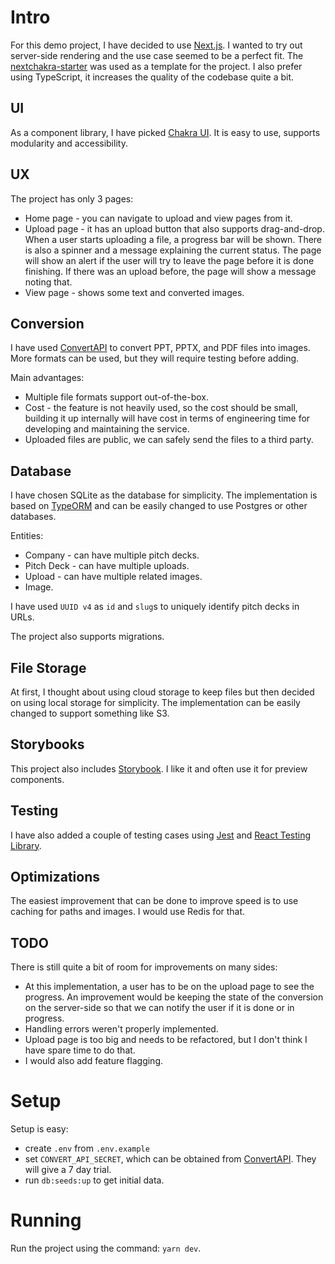 # Intro
For this demo project, I have decided to use [Next.js](https://nextjs.org/). I wanted to try out server-side rendering and the use case seemed to be a perfect fit. The [nextchakra-starter](https://github.com/sozonome/nextchakra-starter) was used as a template for the project. I also prefer using TypeScript, it increases the quality of the codebase quite a bit.

## UI

As a component library, I have picked [Chakra UI](https://chakra-ui.com/). It is easy to use, supports modularity and accessibility.

## UX

The project has only 3 pages:

* Home page - you can navigate to upload and view pages from it.
* Upload page - it has an upload button that also supports drag-and-drop. When a user starts uploading a file, a progress bar will be shown. There is also a spinner and a message explaining the current status. The page will show an alert if the user will try to leave the page before it is done finishing. If there was an upload before, the page will show a message noting that.
* View page - shows some text and converted images.

## Conversion
I have used [ConvertAPI](https://www.convertapi.com/) to convert PPT, PPTX, and PDF files into images.  More formats can be used, but they will require testing before adding.

Main advantages:
* Multiple file formats support out-of-the-box.
* Cost - the feature is not heavily used, so the cost should be small, building it up internally will have cost in terms of engineering time for developing and maintaining the service.
* Uploaded files are public, we can safely send the files to a third party.

## Database
I have chosen SQLite as the database for simplicity. The implementation is based on [TypeORM](https://typeorm.io/) and can be easily changed to use Postgres or other databases.

Entities:
- Company - can have multiple pitch decks.
- Pitch Deck - can have multiple uploads.
- Upload - can have multiple related images.
- Image.

I have used `UUID v4` as `id` and `slug`s to uniquely identify pitch decks in URLs.

The project also supports migrations.

## File Storage
At first, I thought about using cloud storage to keep files but then decided on using local storage for simplicity. The implementation can be easily changed to support something like S3.

## Storybooks
This project also includes [Storybook](https://storybook.js.org/). I like it and often use it for preview components.

## Testing
I have also added a couple of testing cases using [Jest](https://jestjs.io/) and [React Testing Library](https://testing-library.com/).

## Optimizations
The easiest improvement that can be done to improve speed is to use caching for paths and images. I would use Redis for that.

## TODO
There is still quite a bit of room for improvements on many sides:
- At this implementation, a user has to be on the upload page to see the progress. An improvement would be keeping the state of the conversion on the server-side so that we can notify the user if it is done or in progress.
- Handling errors weren't properly implemented.
- Upload page is too big and needs to be refactored, but I don't think I have spare time to do that.
- I would also add feature flagging.

# Setup

Setup is easy:
* create `.env` from `.env.example`
* set `CONVERT_API_SECRET`, which can be obtained from [ConvertAPI](https://www.convertapi.com/). They will give a 7 day trial.
* run `db:seeds:up` to get initial data.

# Running

Run the project using the command: `yarn dev`.